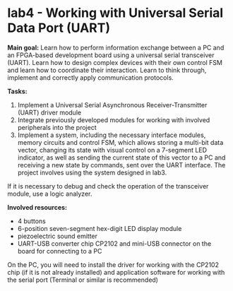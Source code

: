 # lab4 - Working with Universal Serial Data Port (UART)

**Main goal:** Learn how to perform information exchange between a PC and an FPGA-based development board using a universal serial transceiver (UART). Learn how to design complex devices with their own control FSM and learn how to coordinate their interaction. Learn to think through, implement and correctly apply communication protocols.

**Tasks:**
1. Implement a Universal Serial Asynchronous Receiver-Transmitter (UART) driver module
1. Integrate previously developed modules for working with involved peripherals into the project
1. Implement a system, including the necessary interface modules, memory circuits and control FSM, which allows storing a multi-bit data vector, changing its state with visual control on a 7-segment LED indicator, as well as sending the current state of this vector to a PC and receiving a new state by commands, sent over the UART interface. The project involves using the system designed in lab3.

If it is necessary to debug and check the operation of the transceiver module, use a logic analyzer.

**Involved resources:**
* 4 buttons
* 6-position seven-segment hex-digit LED display module
* piezoelectric sound emitter
* UART-USB converter chip CP2102 and mini-USB connector on the board for connecting to a PC

On the PC, you will need to install the driver for working with the CP2102 chip (if it is not already installed) and application software for working with the serial port (Terminal or similar is recommended)
